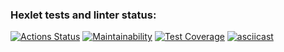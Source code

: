 ### Hexlet tests and linter status:
[![Actions Status](https://github.com/prvmjsky/java-project-71/actions/workflows/hexlet-check.yml/badge.svg)](https://github.com/prvmjsky/java-project-71/actions)
[![Maintainability](https://api.codeclimate.com/v1/badges/9926a6363d84537e5243/maintainability)](https://codeclimate.com/github/prvmjsky/java-project-71/maintainability)
[![Test Coverage](https://api.codeclimate.com/v1/badges/9926a6363d84537e5243/test_coverage)](https://codeclimate.com/github/prvmjsky/java-project-71/test_coverage)
[![asciicast](https://asciinema.org/a/X9bj7xYd0abWxck1WsdmAw6Vh.svg)](https://asciinema.org/a/X9bj7xYd0abWxck1WsdmAw6Vh)
